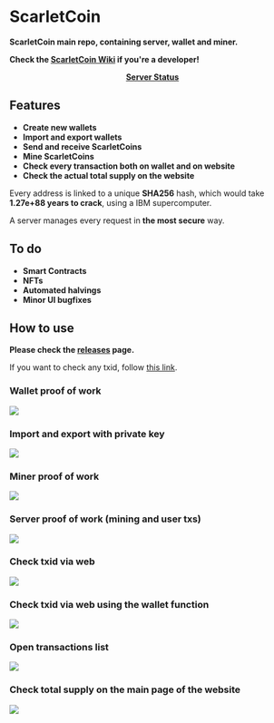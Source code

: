 # ScarletCoin
**ScarletCoin main repo, containing server, wallet and miner.**

**Check the [ScarletCoin Wiki](https://github.com/alessio-ds/ScarletCoin/wiki/ScarletCoin-Wiki) if you're a developer!**

<p align=center><a align="center" href='https://scarletcoin.betteruptime.com/'><b>Server Status</b></a>

## Features
- **Create new wallets**
- **Import and export wallets**
- **Send and receive ScarletCoins**
- **Mine ScarletCoins** 
- **Check every transaction both on wallet and on website**
- **Check the actual total supply on the website**

Every address is linked to a unique **SHA256** hash, which would take **1.27e+88 years to crack**, using a IBM supercomputer.

A server manages every request in **the most secure** way.

## To do
- **Smart Contracts**
- **NFTs**
- **Automated halvings**
- **Minor UI bugfixes**

## How to use
**Please check the [releases](https://github.com/alessio-ds/ScarletCoin/releases/) page.**

If you want to check any txid, follow [this link](http://alessiosca.ddns.net:20000).

### Wallet proof of work
![](https://i.imgur.com/QRiRjnR.gif)

### Import and export with private key
![](https://i.imgur.com/zrd9Jol.gif)

### Miner proof of work
![](https://i.imgur.com/b0T60OX.gif)

### Server proof of work (mining and user txs)
![](https://i.imgur.com/vbUjV1C.gif)

### Check txid via web
![](https://i.imgur.com/WM0gNVy.png)

### Check txid via web using the wallet function
![](https://i.imgur.com/CpwFQhG.gif)

### Open transactions list
![](https://i.imgur.com/yGWCvHk.png)

### Check total supply on the main page of the website
![](https://i.imgur.com/ph5GT5s.png)
